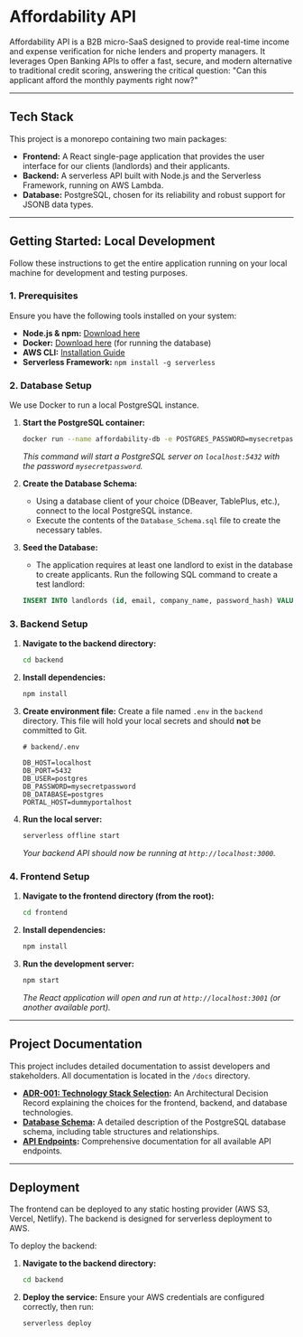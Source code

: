 # Affordability API

Affordability API is a B2B micro-SaaS designed to provide real-time income and expense verification for niche lenders and property managers. It leverages Open Banking APIs to offer a fast, secure, and modern alternative to traditional credit scoring, answering the critical question: "Can this applicant afford the monthly payments right now?"

---

## Tech Stack

This project is a monorepo containing two main packages:

* **Frontend:** A React single-page application that provides the user interface for our clients (landlords) and their applicants.
* **Backend:** A serverless API built with Node.js and the Serverless Framework, running on AWS Lambda.
* **Database:** PostgreSQL, chosen for its reliability and robust support for JSONB data types.

---

## Getting Started: Local Development

Follow these instructions to get the entire application running on your local machine for development and testing purposes.

### 1. Prerequisites

Ensure you have the following tools installed on your system:

* **Node.js & npm:** [Download here](https://nodejs.org/)
* **Docker:** [Download here](https://www.docker.com/products/docker-desktop) (for running the database)
* **AWS CLI:** [Installation Guide](https://aws.amazon.com/cli/)
* **Serverless Framework:** `npm install -g serverless`

### 2. Database Setup

We use Docker to run a local PostgreSQL instance.

1.  **Start the PostgreSQL container:**
    ```bash
    docker run --name affordability-db -e POSTGRES_PASSWORD=mysecretpassword -p 5432:5432 -d postgres
    ```
    *This command will start a PostgreSQL server on `localhost:5432` with the password `mysecretpassword`.*

2.  **Create the Database Schema:**
    * Using a database client of your choice (DBeaver, TablePlus, etc.), connect to the local PostgreSQL instance.
    * Execute the contents of the `Database_Schema.sql` file to create the necessary tables.

3.  **Seed the Database:**
    * The application requires at least one landlord to exist in the database to create applicants. Run the following SQL command to create a test landlord:
    ```sql
    INSERT INTO landlords (id, email, company_name, password_hash) VALUES (1, 'test@landlord.com', 'Test Properties Inc.', 'some_dummy_hash');
    ```

### 3. Backend Setup

1.  **Navigate to the backend directory:**
    ```bash
    cd backend
    ```

2.  **Install dependencies:**
    ```bash
    npm install
    ```

3.  **Create environment file:**
    Create a file named `.env` in the `backend` directory. This file will hold your local secrets and should **not** be committed to Git.
    ```
    # backend/.env

    DB_HOST=localhost
    DB_PORT=5432
    DB_USER=postgres
    DB_PASSWORD=mysecretpassword
    DB_DATABASE=postgres
    PORTAL_HOST=dummyportalhost
    ```

4.  **Run the local server:**
    ```bash
    serverless offline start
    ```
    *Your backend API should now be running at `http://localhost:3000`.*

### 4. Frontend Setup

1.  **Navigate to the frontend directory (from the root):**
    ```bash
    cd frontend
    ```

2.  **Install dependencies:**
    ```bash
    npm install
    ```

3.  **Run the development server:**
    ```bash
    npm start
    ```
    *The React application will open and run at `http://localhost:3001` (or another available port).*

---

## Project Documentation

This project includes detailed documentation to assist developers and stakeholders. All documentation is located in the `/docs` directory.

- **[ADR-001: Technology Stack Selection](./docs/ADR-001_Tech_Stack.md):** An Architectural Decision Record explaining the choices for the frontend, backend, and database technologies.
- **[Database Schema](./docs/Database_Schema.md):** A detailed description of the PostgreSQL database schema, including table structures and relationships.
- **[API Endpoints](./docs/API_Endpoints.md):** Comprehensive documentation for all available API endpoints.

---

## Deployment

The frontend can be deployed to any static hosting provider (AWS S3, Vercel, Netlify). The backend is designed for serverless deployment to AWS.

To deploy the backend:

1.  **Navigate to the backend directory:**
    ```bash
    cd backend
    ```
2.  **Deploy the service:**
    Ensure your AWS credentials are configured correctly, then run:
    ```bash
    serverless deploy
    ```